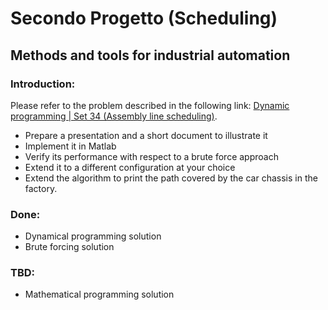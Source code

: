 # Secondo Progetto (Scheduling)
## Methods and tools for industrial automation

### Introduction:
Please refer to the problem described in the following link:
[Dynamic programming | Set 34 (Assembly line scheduling)](http://www.geeksforgeeks.org/dynamic-programming-set-34-assembly-line-scheduling/).

*	Prepare a presentation and a short document to illustrate it
*	Implement it in Matlab
*	Verify its performance with respect to a brute force approach
*	Extend it to a different configuration at your choice
*	Extend the algorithm to print the path covered by the car chassis in the factory.

### Done:
* Dynamical programming solution
* Brute forcing solution

### TBD:
* Mathematical programming solution
